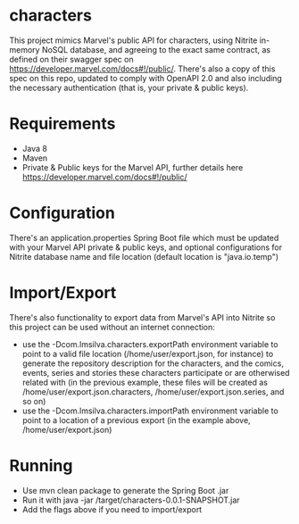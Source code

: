 # characters

This project mimics Marvel's public API for characters, using Nitrite in-memory NoSQL database, and agreeing to the exact same
contract, as defined on their swagger spec on https://developer.marvel.com/docs#!/public/. There's also a copy of this spec on 
this repo, updated to comply with OpenAPI 2.0 and also including the necessary authentication (that is, your private & public keys).

# Requirements
* Java 8
* Maven
* Private & Public keys for the Marvel API, further details here https://developer.marvel.com/docs#!/public/

# Configuration
There's an application.properties Spring Boot file which must be updated with your Marvel API private & public keys,
and optional configurations for Nitrite database name and file location (default location is "java.io.temp")

# Import/Export
There's also functionality to export data from Marvel's API into Nitrite so this project can be used without an internet
connection:

* use the -Dcom.lmsilva.characters.exportPath environment variable to point to a valid file location (/home/user/export.json, for instance)
to generate the repository description for the characters, and the comics, events, series and stories these characters
participate or are otherwised related with (in the previous example, these files will be created as /home/user/export.json.characters, 
/home/user/export.json.series, and so on)
* use the -Dcom.lmsilva.characters.importPath environment variable to point to a location of a previous export (in the example above, /home/user/export.json)

# Running
* Use mvn clean package to generate the Spring Boot .jar
* Run it with java -jar <repository path>/target/characters-0.0.1-SNAPSHOT.jar
* Add the flags above if you need to import/export
